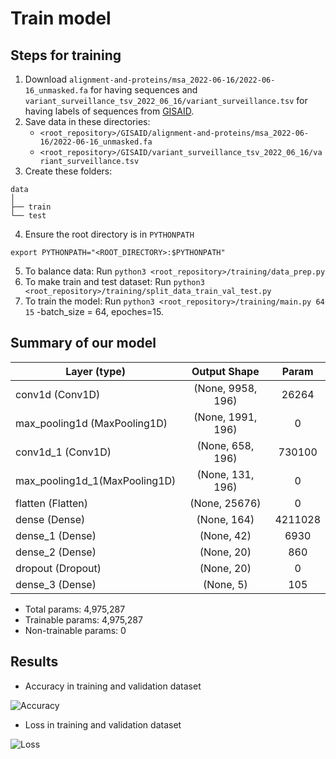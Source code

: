 # Train model

## Steps for training
1. Download `alignment-and-proteins/msa_2022-06-16/2022-06-16_unmasked.fa` for having sequences and `variant_surveillance_tsv_2022_06_16/variant_surveillance.tsv` for having labels of sequences from [GISAID](https://gisaid.org/).
2. Save data in these directories:
    - `<root_repository>/GISAID/alignment-and-proteins/msa_2022-06-16/2022-06-16_unmasked.fa`
    - `<root_repository>/GISAID/variant_surveillance_tsv_2022_06_16/variant_surveillance.tsv`
3. Create these folders:
```
data 
│
├── train
└── test   
```
4. Ensure the root directory is in `PYTHONPATH`
```
export PYTHONPATH="<ROOT_DIRECTORY>:$PYTHONPATH"
```
5. To balance data: Run 
```python3 <root_repository>/training/data_prep.py```
6. To make train and test dataset: Run 
```python3 <root_repository>/training/split_data_train_val_test.py```
7. To train the model: Run 
```python3 <root_repository>/training/main.py 64 15```
-batch_size = 64, epoches=15.
 

## Summary of our model


| Layer (type)                |Output Shape            |Param  |   
| --------------------------- |:----------------------:|:-----:|
|conv1d (Conv1D)              | (None, 9958, 196)      | 26264 |                                                                    
|max_pooling1d (MaxPooling1D) | (None, 1991, 196)      | 0     |                                                
|conv1d_1 (Conv1D)            | (None, 658, 196)       |730100 |                                                                   
|max_pooling1d_1(MaxPooling1D)| (None, 131, 196)       | 0     |                                              
|flatten (Flatten)            | (None, 25676)          | 0     |           
|dense (Dense)                | (None, 164)            |4211028|                                                        
|dense_1 (Dense)              | (None, 42)             | 6930  |                                                               
|dense_2 (Dense)              | (None, 20)             | 860   |                                                                     
|dropout (Dropout)            | (None, 20)             | 0     |                                                                    
|dense_3 (Dense)              | (None, 5)              | 105   |    
 
- Total params: 4,975,287
- Trainable params: 4,975,287
- Non-trainable params: 0

## Results
* Accuracy in training and validation dataset

![Accuracy](/results/Training_validation_accuracy.jpg)

* Loss in training and validation dataset

![Loss](/results/Training_validation_loss.jpg)